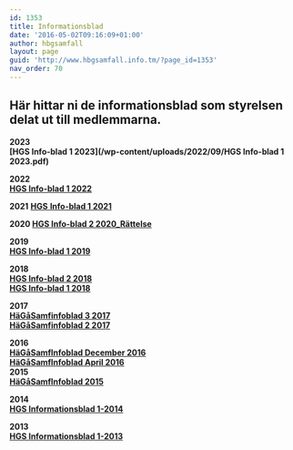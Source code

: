 ```yaml
---
id: 1353
title: Informationsblad
date: '2016-05-02T09:16:09+01:00'
author: hbgsamfall
layout: page
guid: 'http://www.hbgsamfall.info.tm/?page_id=1353'
nav_order: 70
---
```


## Här hittar ni de informationsblad som styrelsen delat ut till medlemmarna.


**2023  
[HGS Info-blad 1 2023](/wp-content/uploads/2022/09/HGS Info-blad 1 2023.pdf)**

**2022  
[HGS Info-blad 1 2022](/wp-content/uploads/2022/08/HGS-Info-blad-1-2022_v3.pdf)**

**2021** [**HGS** **Info-blad 1 2021**](/wp-content/uploads/2021/08/HGS-Info-blad-1-2021.pdf)

**2020 [HGS Info-blad 2 2020\_Rättelse](/wp-content/uploads/2020/07/HGS-Info-blad-1-2020.pdf)**

**2019  
[HGS Info-blad 1 2019](/wp-content/uploads/2019/11/HGS-Info-blad-1-2019.pdf)**

**2018  
[HGS Info-blad 2 2018](/wp-content/uploads/2018/11/HGS-Info-blad-2-2018.pdf)**  
**[HGS Info-blad 1 2018](/wp-content/uploads/2018/05/HGS-Info-blad-1-2018.pdf)**

**2017  
[HäGåSamfinfoblad 3 2017](/wp-content/uploads/2017/09/HGS-Info-blad-3-2017.pdf)  
[HäGåSamfinfoblad 2 2017  ](/wp-content/uploads/2017/02/HGS-Info-blad-1-2017_OJ.pdf)**

**2016  
[HäGåSamfInfoblad December 2016  ](/wp-content/uploads/2016/07/HGS-Informationsblad-Juni-2016.pdf)**  
**[HäGåSamfInfoblad April 2016](/wp-content/uploads/2016/05/HäGåSamfInfoblad-April-2016.pdf)**  
**[  ](/wp-content/uploads/2016/07/HGS-Informationsblad-Juni-2016.pdf)2015  
[HäGåSamfInfoblad 2015](/wp-content/uploads/2016/05/HäGåSamfInfoblad-2015.pdf)**

**2014  
[HGS Informationsblad 1-2014](/wp-content/uploads/2014/04/HGS-Informationsblad-1-2014.pdf)**

**2013**  
**[HGS Informationsblad 1-2013](/wp-content/uploads/2014/04/HGS-Informationsblad-1-2013.pdf)**
